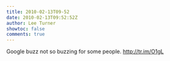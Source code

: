 ```yaml
---
title: 2010-02-13T09-52
date: 2010-02-13T09:52:52Z
author: Lee Turner
showtoc: false
comments: true
---
```


Google buzz not so buzzing for some people.  http://tr.im/O1gL

